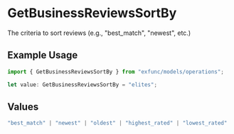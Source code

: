 # GetBusinessReviewsSortBy

The criteria to sort reviews (e.g., "best_match", "newest", etc.)

## Example Usage

```typescript
import { GetBusinessReviewsSortBy } from "exfunc/models/operations";

let value: GetBusinessReviewsSortBy = "elites";
```

## Values

```typescript
"best_match" | "newest" | "oldest" | "highest_rated" | "lowest_rated" | "elites"
```
